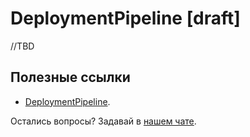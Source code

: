 # DeploymentPipeline [draft]

//TBD

## Полезные ссылки

- [DeploymentPipeline](https://martinfowler.com/bliki/DeploymentPipeline.html).

Остались вопросы? Задавай в [нашем чате](https://t.me/technicalexcellenceru).

